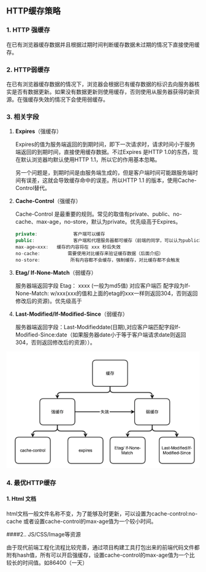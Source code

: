 ## HTTP缓存策略

### 1. HTTP 强缓存

在已有浏览器缓存数据并且根据过期时间判断缓存数据未过期的情况下直接使用缓存。

### 2. HTTP弱缓存

在已有浏览器缓存数据的情况下，浏览器会根据已有缓存数据的标识去向服务器核实是否有数据更新。如果没有数据更新则使用缓存，否则使用从服务器获得的新资源。在强缓存失效的情况下会使用弱缓存。

### 3. 相关字段

1. **Expires**（强缓存）

   Expires的值为服务端返回的到期时间，即下一次请求时，请求时间小于服务端返回的到期时间，直接使用缓存数据。不过Expires 是HTTP 1.0的东西，现在默认浏览器均默认使用HTTP 1.1，所以它的作用基本忽略。

   另一个问题是，到期时间是由服务端生成的，但是客户端时间可能跟服务端时间有误差，这就会导致缓存命中的误差。所以HTTP 1.1 的版本，使用Cache-Control替代。

2. **Cache-Control**（强缓存）

   Cache-Control 是最重要的规则。常见的取值有private、public、no-cache、max-age，no-store，默认为private。优先级高于Expires。

   ```javascript
   private:             客户端可以缓存
   public:              客户端和代理服务器都可缓存（前端的同学，可以认为public和private是一样的）
   max-age=xxx:   缓存的内容将在 xxx 秒后失效
   no-cache:          需要使用对比缓存来验证缓存数据（后面介绍）
   no-store:           所有内容都不会缓存，强制缓存，对比缓存都不会触发
   ```

3. **Etag/ If-None-Match**（弱缓存）

   服务器端返回字段 Etag： xxxx (一般为md5值) 对应客户端匹 配字段为If-None-Match: w/xxx(xxx的值和上面的etag的xxx一样则返回304，否则返回修改后的资源)。优先级高于

4. **Last-Modified/If-Modified-Since**（弱缓存）

   服务器端返回字段：Last-Modifieddate(日期),对应客户端匹配字段If-Modified-Since:date（如果服务器date小于等于客户端请求date则返回304，否则返回修改后的资源））。


![image-20190820130548074](./cache.png)

### 4. 最优HTTP缓存

#### 1. Html 文档

html文档一般文件名称不变，为了能够及时更新，可以设置为cache-control:no-cache 或者设置cache-control的max-age值为一个较小时间。

####2.. JS/CSS/Image等资源

由于现代前端工程化流程比较完善，通过项目构建工具打包出来的前端代码文件都附有hash值，所有可以开启强缓存，设置cache-control的max-age值为一个比较长的时间值。如86400（一天）